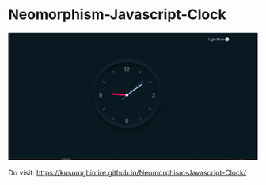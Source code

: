 # Neomorphism-Javascript-Clock

![Alt text](img.JPG?raw=true "Optional Title")

Do visit: https://kusumghimire.github.io/Neomorphism-Javascript-Clock/
